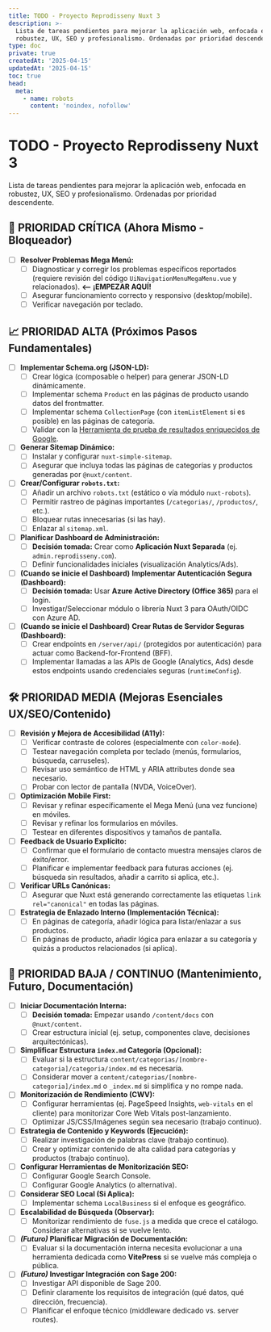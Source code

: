 ```yaml
---
title: TODO - Proyecto Reprodisseny Nuxt 3
description: >-
  Lista de tareas pendientes para mejorar la aplicación web, enfocada en
  robustez, UX, SEO y profesionalismo. Ordenadas por prioridad descendente.
type: doc
private: true
createdAt: '2025-04-15'
updatedAt: '2025-04-15'
toc: true
head:
  meta:
    - name: robots
      content: 'noindex, nofollow'
---
```

# TODO - Proyecto Reprodisseny Nuxt 3

Lista de tareas pendientes para mejorar la aplicación web, enfocada en robustez, UX, SEO y profesionalismo. Ordenadas por prioridad descendente.

## 🚀 PRIORIDAD CRÍTICA (Ahora Mismo - Bloqueador)

*   [ ] **Resolver Problemas Mega Menú:**
    *   [ ] Diagnosticar y corregir los problemas específicos reportados (requiere revisión del código `UiNavigationMenuMegaMenu.vue` y relacionados). **<-- ¡EMPEZAR AQUÍ!**
    *   [ ] Asegurar funcionamiento correcto y responsivo (desktop/mobile).
    *   [ ] Verificar navegación por teclado.

## 📈 PRIORIDAD ALTA (Próximos Pasos Fundamentales)

*   [ ] **Implementar Schema.org (JSON-LD):**
    *   [ ] Crear lógica (composable o helper) para generar JSON-LD dinámicamente.
    *   [ ] Implementar schema `Product` en las páginas de producto usando datos del frontmatter.
    *   [ ] Implementar schema `CollectionPage` (con `itemListElement` si es posible) en las páginas de categoría.
    *   [ ] Validar con la [Herramienta de prueba de resultados enriquecidos de Google](https://search.google.com/test/rich-results).
*   [ ] **Generar Sitemap Dinámico:**
    *   [ ] Instalar y configurar `nuxt-simple-sitemap`.
    *   [ ] Asegurar que incluya todas las páginas de categorías y productos generadas por `@nuxt/content`.
*   [ ] **Crear/Configurar `robots.txt`:**
    *   [ ] Añadir un archivo `robots.txt` (estático o vía módulo `nuxt-robots`).
    *   [ ] Permitir rastreo de páginas importantes (`/categorias/`, `/productos/`, etc.).
    *   [ ] Bloquear rutas innecesarias (si las hay).
    *   [ ] Enlazar al `sitemap.xml`.
*   [ ] **Planificar Dashboard de Administración:**
    *   [ ] **Decisión tomada:** Crear como **Aplicación Nuxt Separada** (ej. `admin.reprodisseny.com`).
    *   [ ] Definir funcionalidades iniciales (visualización Analytics/Ads).
*   [ ] **(Cuando se inicie el Dashboard)** **Implementar Autenticación Segura (Dashboard):**
    *   [ ] **Decisión tomada:** Usar **Azure Active Directory (Office 365)** para el login.
    *   [ ] Investigar/Seleccionar módulo o librería Nuxt 3 para OAuth/OIDC con Azure AD.
*   [ ] **(Cuando se inicie el Dashboard)** **Crear Rutas de Servidor Seguras (Dashboard):**
    *   [ ] Crear endpoints en `/server/api/` (protegidos por autenticación) para actuar como Backend-for-Frontend (BFF).
    *   [ ] Implementar llamadas a las APIs de Google (Analytics, Ads) desde estos endpoints usando credenciales seguras (`runtimeConfig`).

## 🛠️ PRIORIDAD MEDIA (Mejoras Esenciales UX/SEO/Contenido)

*   [ ] **Revisión y Mejora de Accesibilidad (A11y):**
    *   [ ] Verificar contraste de colores (especialmente con `color-mode`).
    *   [ ] Testear navegación completa por teclado (menús, formularios, búsqueda, carruseles).
    *   [ ] Revisar uso semántico de HTML y ARIA attributes donde sea necesario.
    *   [ ] Probar con lector de pantalla (NVDA, VoiceOver).
*   [ ] **Optimización Mobile First:**
    *   [ ] Revisar y refinar específicamente el Mega Menú (una vez funcione) en móviles.
    *   [ ] Revisar y refinar los formularios en móviles.
    *   [ ] Testear en diferentes dispositivos y tamaños de pantalla.
*   [ ] **Feedback de Usuario Explícito:**
    *   [ ] Confirmar que el formulario de contacto muestra mensajes claros de éxito/error.
    *   [ ] Planificar e implementar feedback para futuras acciones (ej. búsqueda sin resultados, añadir a carrito si aplica, etc.).
*   [ ] **Verificar URLs Canónicas:**
    *   [ ] Asegurar que Nuxt está generando correctamente las etiquetas `link rel="canonical"` en todas las páginas.
*   [ ] **Estrategia de Enlazado Interno (Implementación Técnica):**
    *   [ ] En páginas de categoría, añadir lógica para listar/enlazar a sus productos.
    *   [ ] En páginas de producto, añadir lógica para enlazar a su categoría y quizás a productos relacionados (si aplica).

## 📝 PRIORIDAD BAJA / CONTINUO (Mantenimiento, Futuro, Documentación)

*   [ ] **Iniciar Documentación Interna:**
    *   [ ] **Decisión tomada:** Empezar usando `/content/docs` con `@nuxt/content`.
    *   [ ] Crear estructura inicial (ej. setup, componentes clave, decisiones arquitectónicas).
*   [ ] **Simplificar Estructura `index.md` Categoría (Opcional):**
    *   [ ] Evaluar si la estructura `content/categorias/[nombre-categoria]/categoria/index.md` es necesaria.
    *   [ ] Considerar mover a `content/categorias/[nombre-categoria]/index.md` o `_index.md` si simplifica y no rompe nada.
*   [ ] **Monitorización de Rendimiento (CWV):**
    *   [ ] Configurar herramientas (ej. PageSpeed Insights, `web-vitals` en el cliente) para monitorizar Core Web Vitals post-lanzamiento.
    *   [ ] Optimizar JS/CSS/Imágenes según sea necesario (trabajo continuo).
*   [ ] **Estrategia de Contenido y Keywords (Ejecución):**
    *   [ ] Realizar investigación de palabras clave (trabajo continuo).
    *   [ ] Crear y optimizar contenido de alta calidad para categorías y productos (trabajo continuo).
*   [ ] **Configurar Herramientas de Monitorización SEO:**
    *   [ ] Configurar Google Search Console.
    *   [ ] Configurar Google Analytics (o alternativa).
*   [ ] **Considerar SEO Local (Si Aplica):**
    *   [ ] Implementar schema `LocalBusiness` si el enfoque es geográfico.
*   [ ] **Escalabilidad de Búsqueda (Observar):**
    *   [ ] Monitorizar rendimiento de `fuse.js` a medida que crece el catálogo. Considerar alternativas si se vuelve lento.
*   [ ] ***(Futuro)* Planificar Migración de Documentación:**
    *   [ ] Evaluar si la documentación interna necesita evolucionar a una herramienta dedicada como **VitePress** si se vuelve más compleja o pública.
*   [ ] ***(Futuro)* Investigar Integración con Sage 200:**
    *   [ ] Investigar API disponible de Sage 200.
    *   [ ] Definir claramente los requisitos de integración (qué datos, qué dirección, frecuencia).
    *   [ ] Planificar el enfoque técnico (middleware dedicado vs. server routes).
